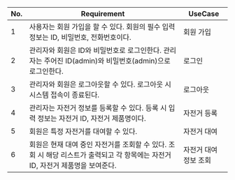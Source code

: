 | **No.** | **Requirement** | **UseCase** |
| --- | --- | --- |
| 1 | 사용자는 회원 가입을 할 수 있다. 회원의 필수 입력 정보는 ID, 비밀번호, 전화번호이다. | 회원 가입 |
| 2 | 관리자와 회원은 ID와 비밀번호로 로그인한다. 관리자는 주어진 ID(admin)와 비밀번호(admin)으로 로그인한다. | 로그인 |
| 3 | 관리자와 회원은 로그아웃할 수 있다. 로그아웃 시 시스템 접속이 종료된다. | 로그아웃 |
| 4 | 관리자는 자전거 정보를 등록할 수 있다. 등록 시 입력 정보는 자전거 ID, 자전거 제품명이다. | 자전거 등록 |
| 5 | 회원은 특정 자전거를 대여할 수 있다. | 자전거 대여 |
| 6 | 회원은 현재 대여 중인 자전거를 조회할 수 있다. 조회 시 해당 리스트가 출력되고 각 항목에는 자전거 ID, 자전거 제품명을 보여준다. | 자전거 대여 정보 조회 |